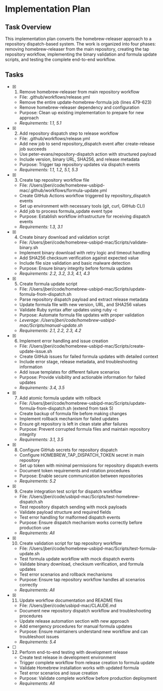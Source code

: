 # Implementation Plan

## Task Overview

This implementation plan converts the homebrew-releaser approach to a repository dispatch-based system. The work is organized into four phases: removing homebrew-releaser from the main repository, creating the tap repository workflow, implementing the binary validation and formula update scripts, and testing the complete end-to-end workflow.

## Tasks

- [x] 1. Remove homebrew-releaser from main repository workflow
  - File: .github/workflows/release.yml
  - Remove the entire update-homebrew-formula job (lines 479-623)
  - Remove homebrew-releaser dependency and configuration
  - Purpose: Clean up existing implementation to prepare for new approach
  - _Requirements: 1.1, 5.1_

- [x] 2. Add repository dispatch step to release workflow
  - File: .github/workflows/release.yml
  - Add new job to send repository_dispatch event after create-release job succeeds
  - Use peter-evans/repository-dispatch action with structured payload
  - Include version, binary URL, SHA256, and release metadata
  - Purpose: Trigger tap repository updates via dispatch events
  - _Requirements: 1.1, 1.2, 5.1, 5.3_

- [x] 3. Create tap repository workflow file
  - File: /Users/jberi/code/homebrew-usbipd-mac/.github/workflows/formula-update.yml
  - Create GitHub Actions workflow triggered by repository_dispatch events
  - Set up environment with necessary tools (git, curl, GitHub CLI)
  - Add job to process formula_update event type
  - Purpose: Establish workflow infrastructure for receiving dispatch events
  - _Requirements: 1.3, 3.1_

- [x] 4. Create binary download and validation script
  - File: /Users/jberi/code/homebrew-usbipd-mac/Scripts/validate-binary.sh
  - Implement binary download with retry logic and timeout handling
  - Add SHA256 checksum verification against expected value
  - Include file size validation and basic malware detection
  - Purpose: Ensure binary integrity before formula updates
  - _Requirements: 2.2, 3.2, 3.3, 4.1, 4.3_

- [x] 5. Create formula update script
  - File: /Users/jberi/code/homebrew-usbipd-mac/Scripts/update-formula-from-dispatch.sh
  - Parse repository dispatch payload and extract release metadata
  - Update formula file with new version, URL, and SHA256 values
  - Validate Ruby syntax after updates using ruby -c
  - Purpose: Automate formula file updates with proper validation
  - _Leverage: /Users/jberi/code/homebrew-usbipd-mac/Scripts/manual-update.sh_
  - _Requirements: 2.1, 2.2, 2.3, 4.2_

- [x] 6. Implement error handling and issue creation
  - File: /Users/jberi/code/homebrew-usbipd-mac/Scripts/create-update-issue.sh
  - Create GitHub issues for failed formula updates with detailed context
  - Include error stage, release metadata, and troubleshooting information
  - Add issue templates for different failure scenarios
  - Purpose: Provide visibility and actionable information for failed updates
  - _Requirements: 3.4, 3.5_

- [x] 7. Add atomic formula update with rollback
  - File: /Users/jberi/code/homebrew-usbipd-mac/Scripts/update-formula-from-dispatch.sh (extend from task 5)
  - Create backup of formula file before making changes
  - Implement rollback mechanism for failed updates
  - Ensure git repository is left in clean state after failures
  - Purpose: Prevent corrupted formula files and maintain repository integrity
  - _Requirements: 3.1, 3.5_

- [x] 8. Configure GitHub secrets for repository dispatch
  - Configure HOMEBREW_TAP_DISPATCH_TOKEN secret in main repository
  - Set up token with minimal permissions for repository dispatch events
  - Document token requirements and rotation procedures
  - Purpose: Enable secure communication between repositories
  - _Requirements: 5.2_

- [x] 9. Create integration test script for dispatch workflow
  - File: /Users/jberi/code/usbipd-mac/Scripts/test-homebrew-dispatch.sh
  - Test repository dispatch sending with mock payloads
  - Validate payload structure and required fields
  - Test error handling for malformed dispatch events
  - Purpose: Ensure dispatch mechanism works correctly before production use
  - _Requirements: All_

- [x] 10. Create validation script for tap repository workflow
  - File: /Users/jberi/code/homebrew-usbipd-mac/Scripts/test-formula-update.sh
  - Test formula update workflow with mock dispatch events
  - Validate binary download, checksum verification, and formula updates
  - Test error scenarios and rollback mechanisms
  - Purpose: Ensure tap repository workflow handles all scenarios correctly
  - _Requirements: All_

- [x] 11. Update workflow documentation and README files
  - File: /Users/jberi/code/usbipd-mac/CLAUDE.md
  - Document new repository dispatch workflow and troubleshooting procedures
  - Update release automation section with new approach
  - Add emergency procedures for manual formula updates
  - Purpose: Ensure maintainers understand new workflow and can troubleshoot issues
  - _Requirements: 5.4_

- [ ] 12. Perform end-to-end testing with development release
  - Create test release in development environment
  - Trigger complete workflow from release creation to formula update
  - Validate Homebrew installation works with updated formula
  - Test error scenarios and issue creation
  - Purpose: Validate complete workflow before production deployment
  - _Requirements: All_